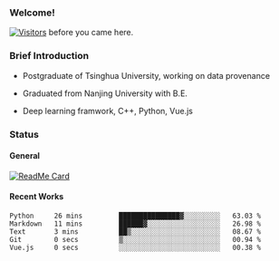 ### Welcome!

[![Visitors](https://visitor-badge.laobi.icu/badge?page_id=HermitSun.HermitSun)]() before you came here.

### Brief Introduction

- Postgraduate of Tsinghua University, working on data provenance

- Graduated from Nanjing University with B.E.

- Deep learning framwork, C++, Python, Vue.js

### Status

#### General

[![ReadMe Card](https://github-readme-stats.hermitsun.vercel.app/api?username=HermitSun&count_private=true&show_icons=true)]()

#### Recent Works

<!--START_SECTION:waka-->

```text
Python     26 mins         ███████████████▓░░░░░░░░░   63.03 %
Markdown   11 mins         ██████▓░░░░░░░░░░░░░░░░░░   26.98 %
Text       3 mins          ██▒░░░░░░░░░░░░░░░░░░░░░░   08.67 %
Git        0 secs          ▒░░░░░░░░░░░░░░░░░░░░░░░░   00.94 %
Vue.js     0 secs          ░░░░░░░░░░░░░░░░░░░░░░░░░   00.38 %
```

<!--END_SECTION:waka-->
